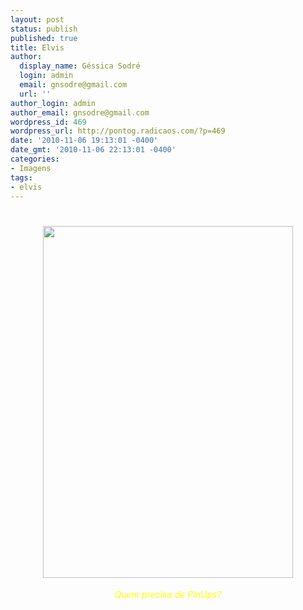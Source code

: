 ```yaml
---
layout: post
status: publish
published: true
title: Elvis
author:
  display_name: Géssica Sodré
  login: admin
  email: gnsodre@gmail.com
  url: ''
author_login: admin
author_email: gnsodre@gmail.com
wordpress_id: 469
wordpress_url: http://pontog.radicaos.com/?p=469
date: '2010-11-06 19:13:01 -0400'
date_gmt: '2010-11-06 22:13:01 -0400'
categories:
- Imagens
tags:
- elvis
---
```

<h1 style="text-align: center;"><a href="http://pontog.radicaos.com/wp-content/uploads/2010/11/81014479.jpg"><img class="aligncenter size-full wp-image-470" title="Elvis" src="http://pontog.radicaos.com/wp-content/uploads/2010/11/81014479.jpg" alt="" width="400" height="563" /></a></h1>
<p style="text-align: center;"><span style="color: #ffff00;"><em>Quem precisa de PinUps? </em></span></p>
